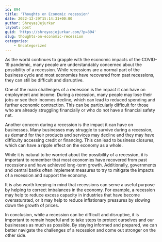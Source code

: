 ```yaml
---
id: 894
title: 'Thoughts on Economic recession'
date: 2022-12-29T15:14:31+00:00
author: ShreyasJejurkar
layout: post
guid: 'https://shreyasjejurkar.com/?p=894'
slug: thoughts-on-economic-recession
categories:
    - Uncategorized
---
```


As the world continues to grapple with the economic impacts of the COVID-19 pandemic, many people are understandably concerned about the possibility of a recession. While recessions are a normal part of the business cycle and most economies have recovered from past recessions, they can still be difficult and disruptive.

One of the main challenges of a recession is the impact it can have on employment and income. During a recession, many people may lose their jobs or see their incomes decline, which can lead to reduced spending and further economic contraction. This can be particularly difficult for those who are already struggling financially or who do not have a financial safety net.

Another concern during a recession is the impact it can have on businesses. Many businesses may struggle to survive during a recession, as demand for their products and services may decline and they may have difficulty accessing credit or financing. This can lead to business closures, which can have a ripple effect on the economy as a whole.

While it is natural to be worried about the possibility of a recession, it is important to remember that most economies have recovered from past recessions and have achieved long-term growth. Additionally, governments and central banks often implement measures to try to mitigate the impacts of a recession and support the economy.

It is also worth keeping in mind that recessions can serve a useful purpose by helping to correct imbalances in the economy. For example, a recession may help to reduce excess capacity in industries that have become oversaturated, or it may help to reduce inflationary pressures by slowing down the growth of prices.

In conclusion, while a recession can be difficult and disruptive, it is important to remain hopeful and to take steps to protect ourselves and our businesses as much as possible. By staying informed and prepared, we can better navigate the challenges of a recession and come out stronger on the other side.